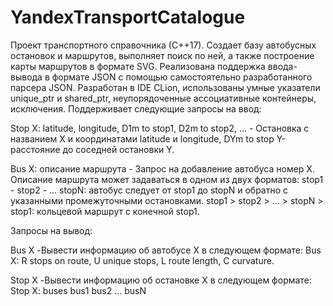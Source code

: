 # YandexTransportCatalogue 
Проект транспортного справочника (С++17).
Создает базу автобусных остановок и маршрутов, выполняет поиск по ней, а также построение карты маршрутов в формате SVG. 
Реализована поддержка ввода-вывода в формате JSON с помощью самостоятельно разработанного парсера JSON. 
Разработан в IDE CLion, использованы умные указатели unique_ptr и shared_ptr, неупорядоченные ассоциативные контейнеры, исключения.
Поддерживает следующие запросы на ввод:

Stop X: latitude, longitude, D1m to stop1, D2m to stop2, ... - Остановка с названием X и координатами latitude и longitude, DYm to stop Y- расстояние до соседней остановки Y.

Bus X: описание маршрута - Запрос на добавление автобуса номер X. Описание маршрута может задаваться в одном из двух форматов:
        stop1 - stop2 - ... stopN: автобус следует от stop1 до stopN и обратно с указанными промежуточными остановками.
        stop1 > stop2 > ... > stopN > stop1: кольцевой маршрут с конечной stop1.

Запросы на вывод:

Bus X -Вывести информацию об автобусе X в следующем формате: Bus X: R stops on route, U unique stops, L route length, C curvature.

Stop X -Вывести информацию об остановке X в следующем формате: Stop X: buses bus1 bus2 ... busN
